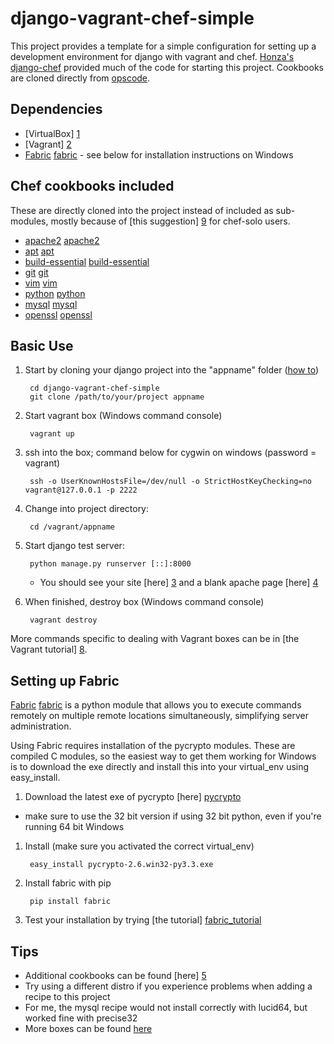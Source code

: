 django-vagrant-chef-simple
==========================

This project provides a template for a simple configuration for setting up a development environment for django with vagrant and chef.  [Honza's django-chef][0] provided much of the code for starting this project.  Cookbooks are cloned directly from [opscode][cookbooks]. 

Dependencies
---------------

  - [VirtualBox] [1]
  - [Vagrant] [2]
  - [Fabric] [fabric] - see below for installation instructions on Windows


Chef cookbooks included
---------------
These are directly cloned into the project instead of included as sub-modules, mostly because of [this suggestion] [9] for chef-solo users.

  - [apache2] [apache2]
  - [apt] [apt]
  - [build-essential] [build-essential]
  - [git] [git]
  - [vim] [vim]
  - [python] [python]
  - [mysql] [mysql]
  - [openssl] [openssl]


Basic Use
---------------
  
1. Start by cloning your django project into the "appname" folder ([how to][7])

        cd django-vagrant-chef-simple
        git clone /path/to/your/project appname

1. Start vagrant box (Windows command console)

        vagrant up
        
1. ssh into the box; command below for cygwin on windows (password = vagrant)

        ssh -o UserKnownHostsFile=/dev/null -o StrictHostKeyChecking=no vagrant@127.0.0.1 -p 2222

1. Change into project directory:

        cd /vagrant/appname
        
1. Start django test server:
    
        python manage.py runserver [::]:8000
    * You should see your site [here] [3] and a blank apache page [here] [4]

1. When finished, destroy box (Windows command console)

        vagrant destroy

More commands specific to dealing with Vagrant boxes can be in [the Vagrant tutorial] [8].

Setting up Fabric
---------------

[Fabric] [fabric] is a python module that allows you to execute commands remotely on multiple remote locations simultaneously, simplifying server administration.

Using Fabric requires installation of the pycrypto modules.  These are compiled C modules, so the easiest way to get them working for Windows is to download the exe directly and install this into your virtual\_env using easy\_install.

1. Download the latest exe of pycrypto [here] [pycrypto]

 * make sure to use the 32 bit version if using 32 bit python, even if you're running 64 bit Windows

1. Install (make sure you activated the correct virtual\_env)

        easy_install pycrypto-2.6.win32-py3.3.exe    
    
1. Install fabric with pip

        pip install fabric 

1. Test your installation by trying [the tutorial] [fabric_tutorial]

        
Tips
---------------
* Additional cookbooks can be found [here] [5]
* Try using a different distro if you experience problems when adding a recipe to this project
 * For me, the mysql recipe would not install correctly with lucid64, but worked fine with precise32
 * More boxes can be found [here][6]
    
  [0]: https://github.com/honza/django-chef
  [cookbooks]: https://github.com/opscode-cookbooks/
  [pycrypto]: http://www.voidspace.org.uk/python/modules.shtml#pycrypto
  [fabric]: http://docs.fabfile.org/en/1.5/index.html
  [fabric_tutorial]: http://docs.fabfile.org/en/1.5/tutorial.html

  [apache2]: [https://github.com/opscode-cookbooks/apache2.git]
  [apt]: [https://github.com/opscode-cookbooks/apt.git]
  [build-essential]: [https://github.com/opscode-cookbooks/build-essential.git]
  [git]: [https://github.com/opscode-cookbooks/git.git]
  [vim]: [https://github.com/opscode-cookbooks/vim.git]
  [python]: [https://github.com/opscode-cookbooks/python.git]
  [mysql]: [https://github.com/opscode-cookbooks/mysql.git]
  [openssl]: [https://github.com/opscode-cookbooks/openssl.git]

  [1]: https://www.virtualbox.org/wiki/Downloads
  [2]: http://vagrantup.com/
  [3]: http://localhost:7001/
  [4]: http://localhost:8070/
  [5]: https://github.com/opscode-cookbooks/
  [6]: https://github.com/mitchellh/vagrant/wiki/Available-Vagrant-Boxes
  [7]: http://stackoverflow.com/questions/651038/how-do-you-clone-a-git-repository-into-a-specific-folder
  [8]: http://vagrantup.com/v1/docs/getting-started/teardown.html
  [9]: http://stackoverflow.com/questions/8941034/provisioning-vagrant-w-chef